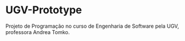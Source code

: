 # UGV-Prototype
Projeto de Programação no curso de Engenharia de Software pela UGV, professora Andrea Tomko.
